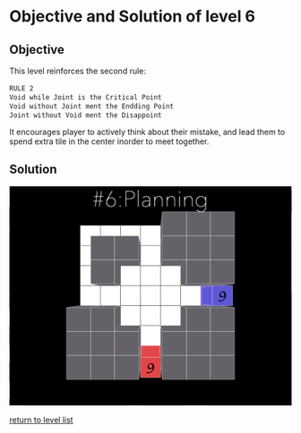 # Objective and Solution of level 6

## Objective

This level reinforces the second rule: 
```
RULE 2
Void while Joint is the Critical Point
Void without Joint ment the Endding Point
Joint without Void ment the Disappoint
```
It encourages player to actively think about their mistake, and lead them to spend extra tile in the center inorder to meet together. 

## Solution

![solution](Gif/006.gif)

[return to level list](/README.md#level-details/)
